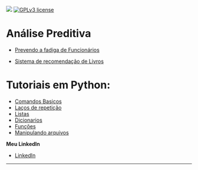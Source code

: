 [![](https://img.shields.io/badge/python-3.7+-blue.svg)](https://www.python.org/downloads/release/python-365/) [![GPLv3 license](https://img.shields.io/badge/License-GPLv3-blue.svg)](http://perso.crans.org/besson/LICENSE.html) 


# Análise Preditiva
* [Prevendo a fadiga de Funcionários](https://github.com/rogerwender/CientistaDeDados/blob/24f9fd1b75b2866818387be471e9e00038d64103/Prevendo_Fadiga_de_Funcion%C3%A1rios.ipynb)

* [Sistema de recomendação de Livros](https://github.com/rogerwender/CienciaDados/blob/main/Sistema_de_Recomenda%C3%A7%C3%A3o_de_Livros.ipynb)

# Tutoriais em Python:

* [Comandos Basicos](https://github.com/rogerwender/CientistaDeDados/blob/main/python/1-ConceitosBasicos.ipynb)
* [Laços de repetição](https://github.com/rogerwender/CientistaDeDados/blob/main/python/2-LacosRepeticao.ipynb)
* [Listas](https://github.com/rogerwender/CientistaDeDados/blob/main/python/3-Listas-.ipynb)
* [Dicionarios](https://github.com/rogerwender/CientistaDeDados/blob/main/python/4-Dicionarios.ipynb)
* [Funções](https://github.com/rogerwender/CientistaDeDados/blob/main/python/5-Fun%C3%A7%C3%B5es.ipynb)
* [Manipulando arquivos]( https://github.com/rogerwender/CientistaDeDados/blob/main/python/6-ManipulandoArquivos.ipynb)




**Meu LinkedIn**
* [LinkedIn](https://www.linkedin.com/in/rogerio-wender-4b9179193/)
---

